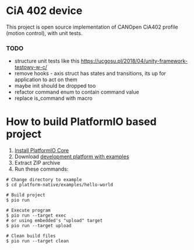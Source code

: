# CiA 402 device

This project is open source implementation of CANOpen CiA402 profile (motion control), with unit tests.

### TODO 

- structure unit tests like this https://ucgosu.pl/2018/04/unity-framework-testowy-w-c/
- remove hooks - axis struct has states and transitions, its up for application to act on them
- maybe init should be dropped too
- refactor command enum to contain command value
- replace is_command with macro


How to build PlatformIO based project
=====================================

1. [Install PlatformIO Core](https://docs.platformio.org/page/core.html)
2. Download [development platform with examples](https://github.com/platformio/platform-native/archive/develop.zip)
3. Extract ZIP archive
4. Run these commands:

```shell
# Change directory to example
$ cd platform-native/examples/hello-world

# Build project
$ pio run

# Execute program
$ pio run --target exec
# or using embedded's "upload" target
$ pio run --target upload

# Clean build files
$ pio run --target clean
```
